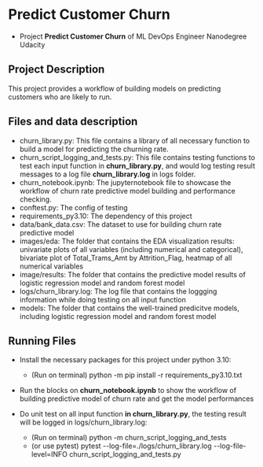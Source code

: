 # Predict Customer Churn

- Project **Predict Customer Churn** of ML DevOps Engineer Nanodegree Udacity

## Project Description
This project provides a workflow of building models on predicting customers who are likely to run. 

## Files and data description
* churn_library.py: This file contains a library of all necessary function to build a model for predicting the churning rate.
* churn_script_logging_and_tests.py: This file contains testing functions to test each input function in **churn_library.py**, and would log testing result messages to a log file **churn_library.log** in logs folder.
* churn_notebook.ipynb: The jupyternotebook file to showcase the workflow of churn rate predictive model building and performance checking.
* conftest.py: The config of testing
* requirements_py3.10: The dependency of this project
* data/bank_data.csv: The dataset to use for building churn rate predictive model
* images/eda: The folder that contains the EDA visualization results: univariate plots of all variables (including numerical and categorical), bivariate plot of Total_Trams_Amt by Attrition_Flag, heatmap of all numerical variables
* image/results: The folder that contains the predictive model results of logistic regression model and random forest model
* logs/churn_library.log: The log file that contains the loggging information while doing testing on all input function
* models: The folder that contains the well-trained predicitve models, including logistic regression model and random forest model



## Running Files
* Install the necessary packages for this project under python 3.10:
    * (Run on terminal) python -m pip install -r requirements_py3.10.txt

* Run the blocks on **churn_notebook.ipynb** to show the workflow of building predictive model of churn rate and get the model performances

* Do unit test on all input function **in churn_library.py**, the testing result will be logged in logs/churn_library.log:
    * (Run on terminal) python -m churn_script_logging_and_tests
    * (or use pytest) pytest --log-file=./logs/churn_library.log --log-file-level=INFO churn_script_logging_and_tests.py



